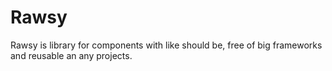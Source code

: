 # Rawsy
Rawsy is library for components with like should be, free of big frameworks and reusable an any projects. 
